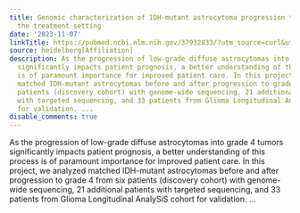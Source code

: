 ```yaml
---
title: Genomic characterization of IDH-mutant astrocytoma progression to grade 4 in
  the treatment setting
date: '2023-11-07'
linkTitle: https://pubmed.ncbi.nlm.nih.gov/37932833/?utm_source=curl&utm_medium=rss&utm_campaign=pubmed-2&utm_content=1FakS-2QOkCT8HsMOQP1bCRQ4YzyumYOmxmF0moLsQ3dFB1E9V&fc=20220326224207&ff=20231107170719&v=2.17.9.post6+86293ac
source: heidelberg[Affiliation]
description: As the progression of low-grade diffuse astrocytomas into grade 4 tumors
  significantly impacts patient prognosis, a better understanding of this process
  is of paramount importance for improved patient care. In this project, we analyzed
  matched IDH-mutant astrocytomas before and after progression to grade 4 from six
  patients (discovery cohort) with genome-wide sequencing, 21 additional patients
  with targeted sequencing, and 33 patients from Glioma Longitudinal AnalySiS cohort
  for validation. ...
disable_comments: true
---
```

As the progression of low-grade diffuse astrocytomas into grade 4 tumors significantly impacts patient prognosis, a better understanding of this process is of paramount importance for improved patient care. In this project, we analyzed matched IDH-mutant astrocytomas before and after progression to grade 4 from six patients (discovery cohort) with genome-wide sequencing, 21 additional patients with targeted sequencing, and 33 patients from Glioma Longitudinal AnalySiS cohort for validation. ...